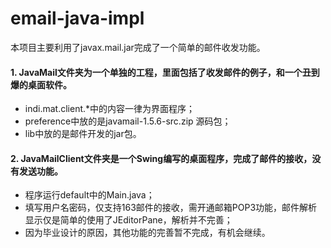 # email-java-impl
本项目主要利用了javax.mail.jar完成了一个简单的邮件收发功能。

#### 1. JavaMail文件夹为一个单独的工程，里面包括了收发邮件的例子，和一个丑到爆的桌面软件。    
    
* indi.mat.client.*中的内容一律为界面程序；  
* preference中放的是javamail-1.5.6-src.zip 源码包；  
* lib中放的是邮件开发的jar包。 
   
#### 2. JavaMailClient文件夹是一个Swing编写的桌面程序，完成了邮件的接收，没有发送功能。  
    
* 程序运行default中的Main.java；  
* 填写用户名密码，仅支持163邮件的接收，需开通邮箱POP3功能，邮件解析显示仅是简单的使用了JEditorPane，解析并不完善；  
* 因为毕业设计的原因，其他功能的完善暂不完成，有机会继续。 
  
